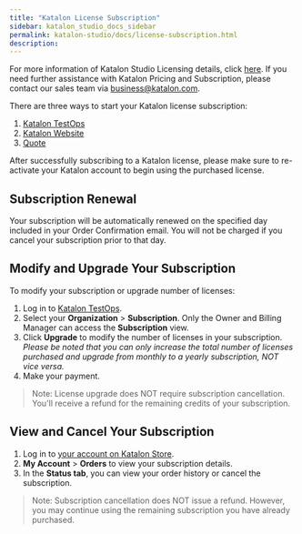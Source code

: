```yaml
---
title: "Katalon License Subscription"
sidebar: katalon_studio_docs_sidebar
permalink: katalon-studio/docs/license-subscription.html
description:
---
```


For more information of Katalon Studio Licensing details, click [here](https://docs.katalon.com/katalon-studio/docs/license.html). 
If you need further assistance with Katalon Pricing and Subscription, please contact our sales team via business@katalon.com.

There are three ways to start your Katalon license subscription:

1. [Katalon TestOps](https://docs.katalon.com/katalon-studio/docs/license-KT.html)
2. [Katalon Website](https://docs.katalon.com/katalon-studio/docs/subscription-kstore.html)
3. [Quote](https://docs.katalon.com/katalon-studio/docs/license-quote.html)

After successfully subscribing to a Katalon license, please make sure to re-activate your Katalon account to begin using the purchased license.

## Subscription Renewal

Your subscription will be automatically renewed on the specified day included in your Order Confirmation email. You will not be charged if you cancel your subscription prior to that day.

## Modify and Upgrade Your Subscription

To modify your subscription or upgrade number of licenses:

1. Log in to [Katalon TestOps](https://analytics.katalon.com/home).
2. Select your **Organization** > **Subscription**. Only the Owner and Billing Manager can access the **Subscription** view.
3. Click **Upgrade** to modify the number of licenses in your subscription. 
*Please be noted that you can only increase the total number of licenses purchased and upgrade from monthly to a yearly subscription, NOT vice versa.*
4. Make your payment.

> Note: License upgrade does NOT require subscription cancellation. You'll receive a refund for the remaining credits of your subscription.

## View and Cancel Your Subscription

1. Log in to [your account on Katalon Store](https://store.katalon.com/account).
2. **My Account** > **Orders** to view your subscription details.
3. In the **Status tab**, you can view your order history or cancel the subscription.

> Note: Subscription cancellation does NOT issue a refund. However, you may continue using the remaining subscription you have already purchased.
